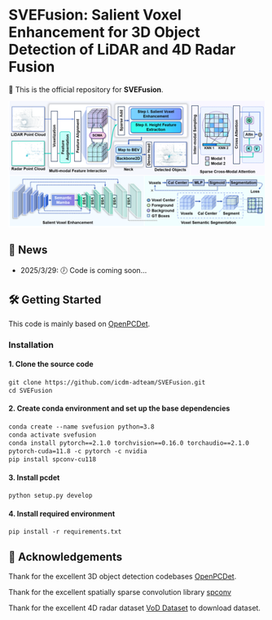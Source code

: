 # SVEFusion: Salient Voxel Enhancement for 3D Object Detection of LiDAR and 4D Radar Fusion

:wave: This is the official repository for **SVEFusion**. 

<p align="center">
  <img src="images/network.png" width="800"/>
</p>

## 📢 News
* 2025/3/29: 🕖 Code is coming soon...

## 🛠️ Getting Started
This code is mainly based on [OpenPCDet](https://github.com/open-mmlab/OpenPCDet). 

### Installation

#### 1. Clone the source code 
```
git clone https://github.com/icdm-adteam/SVEFusion.git
cd SVEFusion
```

#### 2. Create conda environment and set up the base dependencies
```
conda create --name svefusion python=3.8
conda activate svefusion
conda install pytorch==2.1.0 torchvision==0.16.0 torchaudio==2.1.0 pytorch-cuda=11.8 -c pytorch -c nvidia
pip install spconv-cu118
```

#### 3. Install pcdet
```
python setup.py develop
```

#### 4. Install required environment
```
pip install -r requirements.txt
```

## 🌺 Acknowledgements
Thank for the excellent 3D object detection codebases [OpenPCDet](https://github.com/open-mmlab/OpenPCDet).

Thank for the excellent spatially sparse convolution library [spconv](https://github.com/traveller59/spconv)

Thank for the excellent 4D radar dataset [VoD Dataset](https://github.com/tudelft-iv/view-of-delft-dataset/blob/main/docs/GETTING_STARTED.md) to download dataset.
